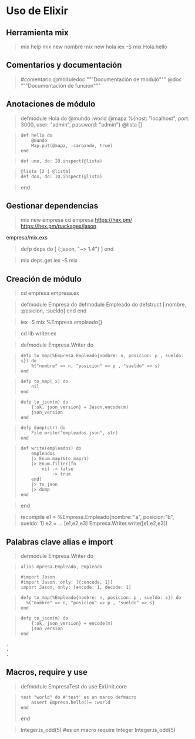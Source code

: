 # Uso de Elixir

## Herramienta mix
> mix help
mix new nombre
> mix new hola
> iex -S mix
> Hola.hello

## Comentarios y documentación
> #comentario
> @moduledoc """Documentación de modulo"""
> @doc """Documentación de función"""

## Anotaciones de módulo 
> defmodule Hola do
>     @mundo :world
>     @mapa %{host: "localhost", port: 3000, user: "admin", password: "admin"}
>     @lista []

>     def hello do
>         @mundo
>         Map.put(@mapa, :cargando, true)
>     end

>     def uno, do: IO.inspect(@lista)

>     @lista [2 | @lista]
>     def dos, do: IO.inspect(@lista)

> end


## Gestionar dependencias
> mix new empresa
> cd empresa
https://hex.pm/
https://hex.pm/packages/jason

empresa/mix.exs
> defp deps do
>    [
>        {:jason, "~> 1.4"}
>    ]
> end

> mix deps.get
> iex -S mix

## Creación de módulo
> cd empresa
empresa.ex

> defmodule Empresa do
>     defmodule Empleado do
>       defstruct [:nombre, :posicion, :sueldo]
>     end
> end

> iex -S  mix
> %Empresa.empleado{}

> cd lib
writer.ex

> defmodule Empresa.Writer do

>     defp to_map(%Empresa.Empleado{nombre: n, posicion: p , sueldo: s}) do
>         %{"nombre" => n, "posicion" => p , "sueldo" => s}
>     end

>     defp to_map(_x) do
>         nil
>     end

>     defp to_json(m) do
>         {:ok, json_version} = Jason.encode(m)
>         json_version
>     end

>     defp dump(str) do
>         File.write("empleados.json", str)
>     end

>     def write(empleados) do
>         empleados
>         |> Enum.map(&to_map/1)
>         |> Enum.filter(fn
>             nil -> false
>                 -> true
>         end)
>         |> to_json
>         |> dump
>     end

> end

> recompile
> e1 = %Empresa.Empleado{nombre: "a", posicion:"b", sueldo: 1}
> e2 = ...
> [e1,e2,e3]
> Empresa.Writer.write([e1,e2,e3])

## Palabras clave alias e import

> defmodule Empresa.Writer do

>     alias mpresa.Empleado, Empleado

>     #import Jason
>     #import Jason, only: [{:encode, 1}]
>     import Jason, only: [encode: 1, decode: 1]

>     defp to_map(%Empleado{nombre: n, posicion: p , sueldo: s}) do
>       %{"nombre" => n, "posicion" => p , "sueldo" => s}
>     end

>     defp to_json(m) do
>         {:ok, json_version} = encode(m)
>         json_version
>     end

    .
    .
    .

## Macros, require y use
> defmodule EmpresaTest do
>     use ExUnit.core 

>     test "world" do #'test' es un marco defmacro
>         assert Empresa.hello()= :world
>     end
> end

> Integer.is_odd(5) #es un macro
> require Integer
> Integer.is_odd(5)
